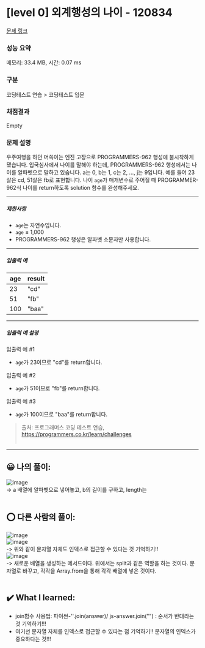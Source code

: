  # [level 0] 외계행성의 나이 - 120834 

[문제 링크](https://school.programmers.co.kr/learn/courses/30/lessons/120834?language=javascript) 

### 성능 요약

메모리: 33.4 MB, 시간: 0.07 ms

### 구분

코딩테스트 연습 > 코딩테스트 입문

### 채점결과

Empty

### 문제 설명

<p>우주여행을 하던 머쓱이는 엔진 고장으로 PROGRAMMERS-962 행성에 불시착하게 됐습니다. 입국심사에서 나이를 말해야 하는데, PROGRAMMERS-962 행성에서는 나이를 알파벳으로 말하고 있습니다. a는 0, b는 1, c는 2, ..., j는 9입니다. 예를 들어 23살은 cd, 51살은 fb로 표현합니다. 나이 <code>age</code>가 매개변수로 주어질 때 PROGRAMMER-962식 나이를 return하도록 solution 함수를 완성해주세요.</p>

<hr>

<h5>제한사항</h5>

<ul>
<li><code>age</code>는 자연수입니다.</li>
<li><code>age</code> ≤ 1,000</li>
<li>PROGRAMMERS-962 행성은 알파벳 소문자만 사용합니다.</li>
</ul>

<hr>

<h5>입출력 예</h5>
<table class="table">
        <thead><tr>
<th>age</th>
<th>result</th>
</tr>
</thead>
        <tbody><tr>
<td>23</td>
<td>"cd"</td>
</tr>
<tr>
<td>51</td>
<td>"fb"</td>
</tr>
<tr>
<td>100</td>
<td>"baa"</td>
</tr>
</tbody>
      </table>
<hr>

<h5>입출력 예 설명</h5>

<p>입출력 예 #1</p>

<ul>
<li><code>age</code>가 23이므로 "cd"를 return합니다.</li>
</ul>

<p>입출력 예 #2</p>

<ul>
<li><code>age</code>가 51이므로 "fb"를 return합니다.</li>
</ul>

<p>입출력 예 #3</p>

<ul>
<li><code>age</code>가 100이므로 "baa"를 return합니다.</li>
</ul>


> 출처: 프로그래머스 코딩 테스트 연습, https://programmers.co.kr/learn/challenges  <br><br>

<hr>

## 😀 나의 풀이: <br>
![image](https://github.com/An-jisu/Algorithm/assets/70849122/b0abd9da-3ac7-458a-bfea-965e3de8bce3) <br>
-> a 배열에 알파벳으로 넣어놓고, b의 길이를 구하고, length는 <br><br>

## ⭕ 다른 사람의 풀이: <br>
![image](https://github.com/An-jisu/Algorithm/assets/70849122/76c3aa27-ec65-40bd-bbc2-5baf126ce86f) <br>
![image](https://github.com/An-jisu/Algorithm/assets/70849122/288908eb-7fe7-4802-a6a0-66fe221c7246) <br>
-> 위와 같이 문자열 자체도 인덱스로 접근할 수 있다는 것 기억하기!! <br>
![image](https://github.com/An-jisu/Algorithm/assets/70849122/65ed8992-fee4-467e-b9cb-b0981978fd45) <br>
-> 새로운 배열을 생성하는 메서드이다. 위에서는 split과 같은 역할을 하는 것이다. 문자열로 바꾸고, 각각을 Array.from을 통해 각각 배열에 넣은 것이다.<br><br>


##  ✔️ What I learned: <br>
- join함수 사용법: 파이썬-''.join(answer)/ js-answer.join("")   :  순서가 반대라는 것 기억하기!!!<br>
- 여기선 문자열 자체를 인덱스로 접근할 수 있따는 점 기억하기!! 문자열의 인덱스가 중요하다는 것!!!
